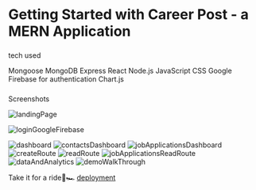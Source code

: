 # Getting Started with Career Post - a MERN Application

###

tech used


Mongoose
MongoDB
Express
React
Node.js
JavaScript
CSS
Google Firebase for authentication
Chart.js

### 

Screenshots

![landingPage](https://i.imgur.com/qCNWhAi.png)

![loginGoogleFirebase](https://i.imgur.com/MNHqgIW.png)

![dashboard](https://i.imgur.com/EsxWL95.png)
![contactsDashboard](https://i.imgur.com/LYqDPac.png)
![jobApplicationsDashboard](https://i.imgur.com/pqTozpE.png)
![createRoute](https://i.imgur.com/3ZyOo7W.png)
![readRoute](https://i.imgur.com/VIbe9HY.png)
![jobApplicationsReadRoute](https://i.imgur.com/c1NsQkO.png)
![dataAndAnalytics](https://i.imgur.com/saMx7wu.png)
![demoWalkThrough](https://secure.vidyard.com/organizations/1997026/players/kZiqiRm2HZiuprf17v94k6?edit=true#embed)


Take it for a ride🔑🏎 [deployment](https://keen-tereshkova-cbd71b.netlify.app/applications) 